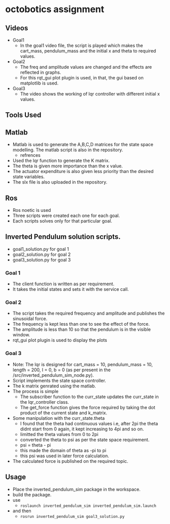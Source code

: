 # octobotics assignment

## Videos
  - Goal1
    - In the goal1 video file, the script is played which makes the cart_mass, pendulum_mass and the initial x and theta to required values.
  - Goal2
    - The freq and amplitude values are changed and the effects are reflected in graphs.
    - For this rqt_gui plot plugin is used, in that, the gui based on matplotlib is used.
  - Goal3
    - The video shows the working of lqr controller with different initial x values.     

## Tools Used

## Matlab

- Matlab is used to generate the A,B,C,D matrices for the state space modelling. The matlab script is also in the repository.
  - refrences    
- Used the lqr function to generate the K matrix.
- The theta is given more importance than the x value.
- The actuator expenditure is also given less priority than the desired state variables.
- The slx file is also uploaded in the repository.

## Ros

- Ros noetic is used
- Three scripts were created each one for each goal.
- Each scripts solves only for that particular goal.

## Inverted Pendulum solution scripts.
  - goal1_solution.py for goal 1
  - goal2_solution.py for goal 2
  - goal3_solution.py for goal 3

### Goal 1

- The client function is written as per requirement.
- It takes the initial states and sets it with the service call.

### Goal 2

- The script takes the required frequency and amplitude and publishes the sinusoidal force.
- The frequency is kept less than one to see the effect of the force.
- The amplitude is less than 10 so that the pendulum is in the visible window.
- rqt_gui plot plugin is used to display the plots

### Goal 3

- Note: The lqr is designed for cart_mass = 10, pendulum_mass = 10, length = 200, I = 0, b = 0 (as per present in the /src/inverted_pendulum_sim_node.py).
- Script implements the state space controller.
- The k matrix genrated using the matlab.
- The process is simple
  - The subscriber function to the curr_state updates the curr_state in the lqr_controller class.
  - The get_force function gives the force required by taking the dot product of the current state and k_matrix.
- Some manipulation with the curr_state.theta
  - I found that the theta had continuous values i.e, after 2pi the theta didnt start from 0 again, it kept increasing to 4pi and so on.
  - limitted the theta values from 0 to 2pi
  - converted the theta to psi as per the state space requirement.
  - psi = theta - pi
  - this made the domain of theta as -pi to pi
  - this psi was used in later force calculation.
- The calculated force is published on the required topic.    

## Usage

- Place the inverted_pendulum_sim package in the workspace.
- build the package.
- use 
  - `roslaunch inverted_pendulum_sim inverted_pendulum_sim.launch`
- and then
  - `rosrun inverted_pendulum_sim goal3_solution.py`
